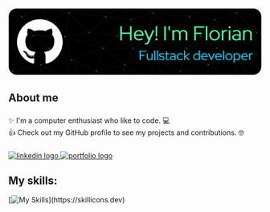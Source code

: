 <div align="center">
  <img src="/images/github-header-image.png"  />
</div>

###

<h2 align="left">About me</h2>

###

<p align="left">✨ I'm a computer enthusiast who like to code. 💻<br>👍 Check out my GitHub profile to see my projects and contributions. 🤓</p>

###

<div align="left">
  <a href="https://www.linkedin.com/in/florian-pichon-dev/" target="_blank">
    <img src="https://img.shields.io/static/v1?message=LinkedIn&logo=linkedin&label=&color=0077B5&logoColor=white&labelColor=&style=for-the-badge" height="40" alt="linkedin logo"  />
  </a>
  <a href="https://portfolio-floriandevv.vercel.app/fr" target="_blank">
    <img src="https://img.shields.io/static/v1?message=Portfolio&label=&color=2EC866&labelColor=&style=for-the-badge" height="40" alt="portfolio logo"  />
  </a>
</div>

###

<h2 align="left">My skills:</h2>

[![My Skills](https://skillicons.dev/icons?i=html,css,js,ts,react,next,nest,vue,cs,java,tailwindcss,php,flutter,docker,python,symfony,laravel,postgres,)](https://skillicons.dev)
